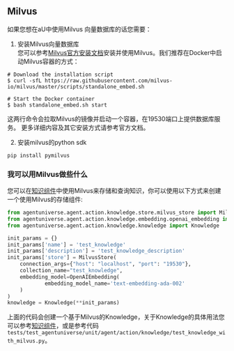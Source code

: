 ## Milvus
如果您想在aU中使用Milvus 向量数据库的话您需要：

1. 安装Milvus向量数据库  
您可以参考[Milvus官方安装文档](https://milvus.io/docs/install_standalone-docker.md)安装并使用Milvus。我们推荐在Docker中启动Milvus容器的方式：
```shell
# Download the installation script
$ curl -sfL https://raw.githubusercontent.com/milvus-io/milvus/master/scripts/standalone_embed.sh

# Start the Docker container
$ bash standalone_embed.sh start
```
这两行命令会拉取Milvus的镜像并启动一个容器，在19530端口上提供数据库服务。
更多详细内容及其它安装方式请参考官方文档。

2. 安装milvus的python sdk
```shell
pip install pymilvus
````

### 我可以用Milvus做些什么

您可以在[知识组件](2_2_4_知识.md)中使用Milvus来存储和查询知识，你可以使用以下方式来创建一个使用Milvus的存储组件:
```python
from agentuniverse.agent.action.knowledge.store.milvus_store import MilvusStore
from agentuniverse.agent.action.knowledge.embedding.openai_embedding import OpenAIEmbedding
from agentuniverse.agent.action.knowledge.knowledge import Knowledge

init_params = {}
init_params['name'] = 'test_knowledge'
init_params['description'] = 'test_knowledge_description'
init_params['store'] = MilvusStore(
    connection_args={"host": "localhost", "port": "19530"},
    collection_name="test_knowledge", 
    embedding_model=OpenAIEmbedding(
            embedding_model_name='text-embedding-ada-002'
    )
)
knowledge = Knowledge(**init_params)
```
上面的代码会创建一个基于Milvus的Knowledge，关于Knowledge的具体用法您可以参考[知识组件](2_2_4_知识.md)，或是参考代码`tests/test_agentuniverse/unit/agent/action/knowledge/test_knowledge_with_milvus.py`。